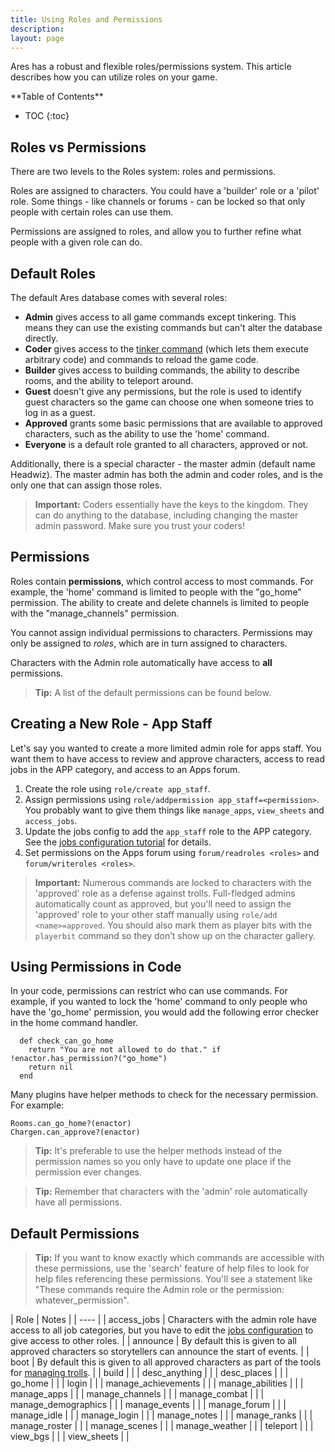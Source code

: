 ```yaml
---
title: Using Roles and Permissions
description:
layout: page
---
```


Ares has a robust and flexible roles/permissions system.  This article describes how you can utilize roles on your game.

<div id="inline_toc" markdown="1">
**Table of Contents**

* TOC
{:toc}
</div>

## Roles vs Permissions

There are two levels to the Roles system:  roles and permissions.

Roles are assigned to characters.  You could have a 'builder' role or a 'pilot' role.  Some things - like channels or forums - can be locked so that only people with certain roles can use them.

Permissions are assigned to roles, and allow you to further refine what people with a given role can do.  

## Default Roles

The default Ares database comes with several roles:

* **Admin** gives access to all game commands except tinkering.  This means they can use the existing commands but can't alter the database directly.
* **Coder** gives access to the [tinker command](/tutorials/code/tinker) (which lets them execute arbitrary code) and commands to reload the game code.
* **Builder** gives access to building commands, the ability to describe rooms, and the ability to teleport around.
* **Guest** doesn't give any permissions, but the role is used to identify guest characters so the game can choose one when someone tries to log in as a guest.
* **Approved** grants some basic permissions that are available to approved characters, such as the ability to use the 'home' command.
* **Everyone** is a default role granted to all characters, approved or not.

Additionally, there is a special character - the master admin (default name Headwiz).  The master admin has both the admin and coder roles, and is the only one that can assign those roles.

> <i class="fa fa-exclamation-triangle"></i> **Important:** Coders essentially have the keys to the kingdom.  They can do anything to the database, including changing the master admin password.  Make sure you trust your coders!

## Permissions

Roles contain **permissions**, which control access to most commands.  For example, the 'home' command is limited to people with the "go_home" permission.  The ability to create and delete channels is limited to people with the "manage_channels" permission.   

You cannot assign individual permissions to characters.  Permissions may only be assigned to *roles*, which are in turn assigned to characters.

Characters with the Admin role automatically have access to **all** permissions.

> <i class="fa fa-info-circle"></i> **Tip:** A list of the default permissions can be found below.

## Creating a New Role - App Staff

Let's say you wanted to create a more limited admin role for apps staff.  You want them to have access to review and approve characters, access to read jobs in the APP category, and access to an Apps forum.

1. Create the role using `role/create app_staff`.
2. Assign permissions using `role/addpermission app_staff=<permission>`.   You probably want to give them things like `manage_apps`, `view_sheets` and `access_jobs`.
3. Update the jobs config to add the `app_staff` role to the APP category.  See the [jobs configuration tutorial](/tutorials/config/jobs) for details.
4. Set permissions on the Apps forum using `forum/readroles <roles>` and `forum/writeroles <roles>`.

> <i class="fa fa-exclamation-triangle"></i> **Important:** Numerous commands are locked to characters with the 'approved' role as a defense against trolls. Full-fledged admins automatically count as approved, but you'll need to assign the 'approved' role to your other staff manually using `role/add <name>=approved`.  You should also mark them as player bits with the `playerbit` command so they don’t show up on the character gallery.
  
## Using Permissions in Code

In your code, permissions can restrict who can use commands.  For example, if you wanted to lock the 'home' command to only people who have the 'go_home' permission, you would add the following error checker in the home command handler.

      def check_can_go_home
        return "You are not allowed to do that." if !enactor.has_permission?("go_home")
        return nil
      end

Many plugins have helper methods to check for the necessary permission.  For example:

    Rooms.can_go_home?(enactor)
    Chargen.can_approve?(enactor)

> <i class="fa fa-info-circle"></i> **Tip:** It's preferable to use the helper methods instead of the permission names so you only have to update one place if the permission ever changes.

> <i class="fa fa-info-circle"></i> **Tip:** Remember that characters with the 'admin' role automatically have all permissions.

## Default Permissions

> <i class="fa fa-info-circle"></i> **Tip:** If you want to know exactly which commands are accessible with these permissions, use the 'search' feature of help files to look for help files referencing these permissions.  You'll see a statement like  "These commands require the Admin role or the permission: whatever_permission".

| Role | Notes |
| ---- |
| access_jobs | Characters with the admin role have access to all job categories, but you have to edit the [jobs configuration](/tutorials/config/jobs) to give access to other roles. |
| announce | By default this is given to all approved characters so storytellers can announce the start of events. |
| boot | By default this is given to all approved characters as part of the tools for [managing trolls](/tutorials/manage/trolls). |
| build | |
| desc_anything | |
| desc_places | | 
| go_home | |
| login | |
| manage_achievements | |
| manage_abilities | |
| manage_apps | |
| manage_channels | |
| manage_combat | |
| manage_demographics | |
| manage_events | |
| manage_forum | |
| manage_idle | |
| manage_login | |
| manage_notes | |
| manage_ranks | |
| manage_roster | |
| manage_scenes | |
| manage_weather | |
| teleport | |
| view_bgs | |
| view_sheets | |

